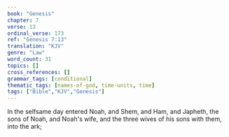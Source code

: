 ```yaml
---
book: "Genesis"
chapter: 7
verse: 13
ordinal_verse: 173
ref: "Genesis 7:13"
translation: "KJV"
genre: "Law"
word_count: 31
topics: []
cross_references: []
grammar_tags: [conditional]
thematic_tags: [names-of-god, time-units, time]
tags: ["Bible","KJV","Genesis"]
---
```

In the selfsame day entered Noah, and Shem, and Ham, and Japheth, the sons of Noah, and Noah's wife, and the three wives of his sons with them, into the ark;
